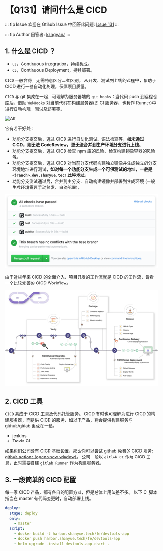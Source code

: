 # 【Q131】请问什么是 CICD


::: tip Issue
欢迎在 Gtihub Issue 中回答此问题: [Issue 131](https://github.com/kangyana/daily-question/issues/131)
:::

::: tip Author
回答者: [kangyana](https://github.com/kangyana)
:::
## 1. 什么是 CICD ？
- `CI`，Continuous Integration，持续集成。
- `CD`，Continuous Deployment，持续部署。

`CICD` 一般合称，无需特意区分二者区别。
从开发、测试到上线的过程中，借助于 CICD 进行一些自动化处理，保障项目质量。

`CICD` 与 git 集成在一起，可理解为服务器端的 `git hooks`：当代码 push 到远程仓库后，借助 `WebHooks` 对当前代码在构建服务器(即 CI 服务器，也称作 Runner)中进行自动构建、测试及部署等。

![Alt](https://cdn.jsdelivr.net/gh/shfshanyue/assets/2021-11-17/clipboard-6509.1b9b98.webp)

它有若干好处：

- 功能分支提交后，通过 CICD 进行自动化测试、语法检查等，**如未通过 CICD，则无法 CodeReview，更无法合并到生产环境分支进行上线**。
- 功能分支提交后，通过 CICD 检查 npm 库的风险、检查构建镜像容器的风险等。
- 功能分支提交后，通过 CICD 对当前分支代码构建独立镜像并生成独立的分支环境地址进行测试，**如对每一个功能分支生成一个可供测试的地址，一般是 `<branch>.dev.shanyue.tech` 此种地址**。
- 功能分支测试通过后，合并到主分支，自动构建镜像并部署到生成环境 (一般生成环境需要手动触发、自动部署)。

![Alt](https://raw.githubusercontent.com/shfshanyue/assets/master/2021-11-17/pr-checks-final.26fba2.webp)

由于近些年来 CICD 的全面介入，项目开发的工作流就是 CICD 的工作流，请看一个比较完善的 CICD Workflow。

![Alt](https://raw.githubusercontent.com/shfshanyue/assets/master/2021-11-17/clipboard-7669.a41a94.webp)

## 2. CICD 工具
`CICD` 集成于 CICD 工具及代码托管服务。
CICD 有时也可理解为进行 CICD 的构建服务器，而提供 CICD 的服务，如以下产品，将会提供构建服务与 github/gitlab 集成在一起。

- jenkins
- Travis CI

如果你们公司没有 CICD 基础设置，那么你可以尝试 github 免费的 CICD 服务: [github actions (opens new window)](https://github.com/features/actions)。
公司一般以 `gitlab CI` 作为 CICD 工具，此时需要自建 `gitlab Runner` 作为构建服务器。

## 3. 一段简单的 CICD 配置
每一家 CICD 产品，都有各自的配置方式，但是总体上用法差不多。
以下 CI 脚本指当在 master 有代码变更时，自动部署上线。
```yaml
deploy:
  stage: deploy
  only:
    - master
  script:
    - docker build -t harbor.shanyue.tech/fe/devtools-app
    - docker push harbor.shanyue.tech/fe/devtools-app
    - helm upgrade -install devtools-app-chart .
```
